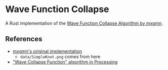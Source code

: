 # Wave Function Collapse

A Rust implementation of the [Wave Function Collapse Algorithm by mxgmn][mxgmn].

## References

- [mxgmn's original implementation][mxgmn]
  - `data/SimpleKnot.png` comes from here
- ["Wave Collapse Function" algorithm in Processing][solub]

[mxgmn]: https://github.com/mxgmn/WaveFunctionCollapse
[solub]: https://discourse.processing.org/t/wave-collapse-function-algorithm-in-processing/12983
